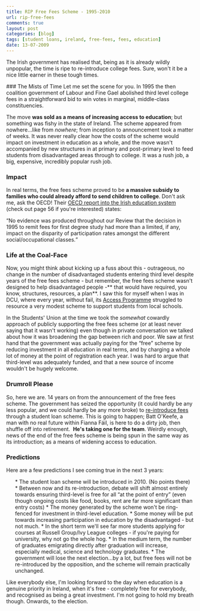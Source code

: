 ```yaml
---
title: RIP Free Fees Scheme - 1995-2010
url: rip-free-fees
comments: true
layout: post
categories: [blog]
tags: [student loans, ireland, free-fees, fees, education]
date: 13-07-2009
---
```

<p class="intro">The Irish government has realised that, being as it is already wildly unpopular, the time is ripe to re-introduce college fees. Sure, won't it be a nice little earner in these tough times.</p>
### The Mists of Time
Let me set the scene for you. In 1995 the then coalition government of Labour and Fine Gael abolished third level college fees in a straightforward bid to win votes in marginal, middle-class constituencies.

The move **was sold as a means of increasing access to education**; but something was fishy in the state of Ireland. The scheme appeared from nowhere&#8230;like from <i>nowhere</i>; from inception to announcement took a matter of weeks. It was never really clear how the costs of the scheme would impact on investment in education as a whole, and the move wasn't accompanied by new structures in at primary and post-primary level to feed students from disadvantaged areas through to college. It was a rush job, a big, expensive, incredibly popular rush job.

### Impact

In real terms, the free fees scheme proved to be **a massive subsidy to families who could already afford to send children to college**. Don't ask me, ask the OECD! Their <a href="http://www.google.ie/url?sa=t&amp;source=web&amp;ct=res&amp;cd=1&amp;url=http%3A%2F%2Fwww.education.ie%2Fservlet%2Fblobservlet%2Foecd_review_national_policies_education.doc&amp;ei=bnVbSpmMLpKNjAf67fga&amp;usg=AFQjCNGqnlJER-7o0RR68_R56dNuIkBv2w&amp;sig2=XJdkD0YVFOAxb5xIN0ApHA" title="report into the Irish education system">OECD report into the Irish education system</a> (check out page 56 if you're interested) states:

<q>No evidence was produced throughout our Review that the decision in 1995 to remit fees for first degree study had more than a limited, if any, impact on the disparity of participation rates amongst the different social/occupational classes.</q>

### Life at the Coal-Face
Now, you might think about kicking up a fuss about this - outrageous, no change in the number of disadvantaged students entering third level despite years of the free fees scheme - but remember, the free fees scheme wasn't designed to help disadvantaged people -** that would have required, you know, structures, resources, a plan**. I saw this for myself when I was in DCU, where every year, without fail, its <a href="http://www.dcu.ie/students/access/" title="Access Programme">Access Programme</a> struggled to resource a very modest scheme to support students from local schools. 

In the Students' Union at the time we took the <i>somewhat </i>cowardly approach of publicly supporting the free fees scheme (or at least never saying that it wasn't working) even though in private conversation we talked about how it was broadening the gap between rich and poor. We saw at first hand that the government was actually paying for the &#8220;free&#8221; scheme by reducing investment in all education in real terms, and by charging a whole lot of money at the point of registration each year. I was hard to argue that third-level was adequately funded, and that a new source of income wouldn't be hugely welcome.

### Drumroll Please
So, here we are. 14 years on from the announcement of the free fees scheme. The government has seized the opportunity (it could hardly be any less popular, and we could hardly be any more broke) to <a href="http://www.irishtimes.com/newspaper/frontpage/2009/0711/1224250466444.html" title="re-introduce fees">re-introduce fees</a> through a student loan scheme. This is going to happen; Batt O'Keefe, a man with no real future within Fianna F&aacute;il, is here to do a dirty job, then shuffle off into retirement.&nbsp; **He's taking one for the team**. Weirdly enough, news of the end of the free fees scheme is being spun in the same way as its introduction; as a means of widening access to education. 

### Predictions
Here are a few predictions I see coming true in the next 3 years:

<ol>
* The student loan scheme will be introduced in 2010. (No points there)
* Between now and its re-introduction, debate will shift almost entirely towards ensuring third-level is free for all &#8220;at the point of entry&#8221; (even though ongoing costs like food, books, rent are far more significant than entry costs)
* The money generated by the scheme won't be ring-fenced for investment in third-level education.
* Some money will be put towards increasing participation in education by the disadvantaged - but not much.
* In the short term we'll see far more students applying for courses at Russell Group/Ivy League colleges - if you're paying for university, why not go the whole hog.
* In the medium term, the number of graduates emigrating directly after graduation will increase, especially medical, science and technology graduates.
* The government will lose the next election&#8230;by a lot, but free fees will not be re-introduced by the opposition, and the scheme will remain practically unchanged.
</ol>

Like everybody else, I'm looking forward to the day when education is a genuine priority in Ireland, when it's free - completely free for everybody, and recognised as being a great investment. I'm not going to hold my breath though. Onwards, to the election.

